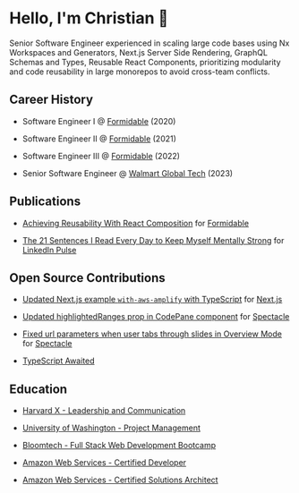 # Hello, I'm Christian 👋

Senior Software Engineer experienced in scaling large code bases using Nx Workspaces and Generators, Next.js Server Side Rendering, GraphQL Schemas and Types, Reusable React Components, prioritizing modularity and code reusability in large monorepos to avoid cross-team conflicts.

## Career History

- Software Engineer I @ [Formidable](https://formidable.com) (2020)

- Software Engineer II @ [Formidable](https://formidable.com) (2021)

- Software Engineer III @ [Formidable](https://formidable.com) (2022)

- Senior Software Engineer @ [Walmart Global Tech](https://tech.walmart.com/content/walmart-global-tech/en_us.html) (2023)

## Publications

- [Achieving Reusability With React Composition](https://formidable.com/blog/2021/react-composition/) for [Formidable](https://formidable.com)

- [The 21 Sentences I Read Every Day to Keep Myself Mentally Strong](https://www.linkedin.com/pulse/21-sentences-i-read-every-day-keep-myself-mentally-strong-ipanaque) for [LinkedIn Pulse](https://www.linkedin.com/company/pulse-news/)

## Open Source Contributions

- [Updated Next.js example `with-aws-amplify` with TypeScript](https://github.com/vercel/next.js/pull/41815) for [Next.js](https://nextjs.org/)

- [Updated highlightedRanges prop in CodePane component](https://github.com/FormidableLabs/spectacle/pull/959) for [Spectacle](https://formidable.com/open-source/spectacle/)

- [Fixed url parameters when user tabs through slides in Overview Mode](https://github.com/FormidableLabs/spectacle/pull/961) for [Spectacle](https://formidable.com/open-source/spectacle/)

- [TypeScript Awaited](https://github.com/type-challenges/type-challenges/issues/18837)

## Education

- [Harvard X - Leadership and Communication](https://credentials.edx.org/credentials/7e6cc9c2a4df4ee6b97b5d0df073b793/)

- [University of Washington - Project Management](https://credentials.edx.org/credentials/4533f58c8cc248208e7c3d12b4859e91/)

- [Bloomtech - Full Stack Web Development Bootcamp](https://www.credly.com/badges/70239758-6508-4309-aeb1-083f53a31813/public_url)

- [Amazon Web Services - Certified Developer](https://www.credly.com/badges/ab67a10d-7bd5-4d28-a632-a2b332e5ef45/public_url)

- [Amazon Web Services - Certified Solutions Architect](https://www.credly.com/badges/ea7d8a27-1a69-466b-9e80-68803c43d8d5/public_url)

